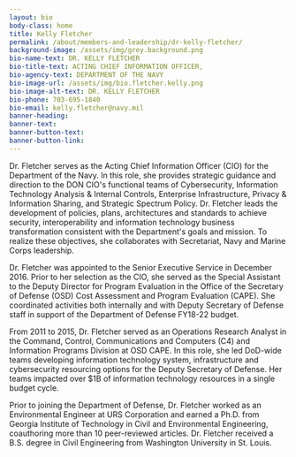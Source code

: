```yaml
---
layout: bio
body-class: home
title: Kelly Fletcher
permalink: /about/members-and-leadership/dr-kelly-fletcher/
background-image: /assets/img/grey.background.png
bio-name-text: DR. KELLY FLETCHER
bio-title-text: ACTING CHIEF INFORMATION OFFICER,
bio-agency-text: DEPARTMENT OF THE NAVY
bio-image-url: /assets/img/bio.fletcher.kelly.png
bio-image-alt-text: DR. KELLY FLETCHER
bio-phone: 703-695-1840
bio-email: kelly.fletcher@navy.mil
banner-heading: 
banner-text: 
banner-button-text: 
banner-button-link: 
---
```

Dr. Fletcher serves as the Acting Chief Information Officer (CIO) for the Department of the Navy. In this role, she provides strategic guidance and direction to the DON CIO's functional teams of Cybersecurity, Information Technology Analysis & Internal Controls, Enterprise Infrastructure, Privacy & Information Sharing, and Strategic Spectrum Policy. Dr. Fletcher leads the development of policies, plans, architectures and standards to achieve security, interoperability and information technology business transformation consistent with the Department's goals and mission. To realize these objectives, she collaborates with Secretariat, Navy and Marine Corps leadership.

Dr. Fletcher was appointed to the Senior Executive Service in December 2016. Prior to her selection as the CIO, she served as the Special Assistant to the Deputy Director for Program Evaluation in the Office of the Secretary of Defense (OSD) Cost Assessment and Program Evaluation (CAPE). She coordinated activities both internally and with Deputy Secretary of Defense staff in support of the Department of Defense FY18-22 budget.

From 2011 to 2015, Dr. Fletcher served as an Operations Research Analyst in the Command, Control, Communications and Computers (C4) and Information Programs Division at OSD CAPE. In this role, she led DoD-wide teams developing information technology system, infrastructure and cybersecurity resourcing options for the Deputy Secretary of Defense. Her teams impacted over $1B of information technology resources in a single budget cycle.

Prior to joining the Department of Defense, Dr. Fletcher worked as an Environmental Engineer at URS Corporation and earned a Ph.D. from Georgia Institute of Technology in Civil and Environmental Engineering, coauthoring more than 10 peer-reviewed articles. Dr. Fletcher received a B.S. degree in Civil Engineering from Washington University in St. Louis.
